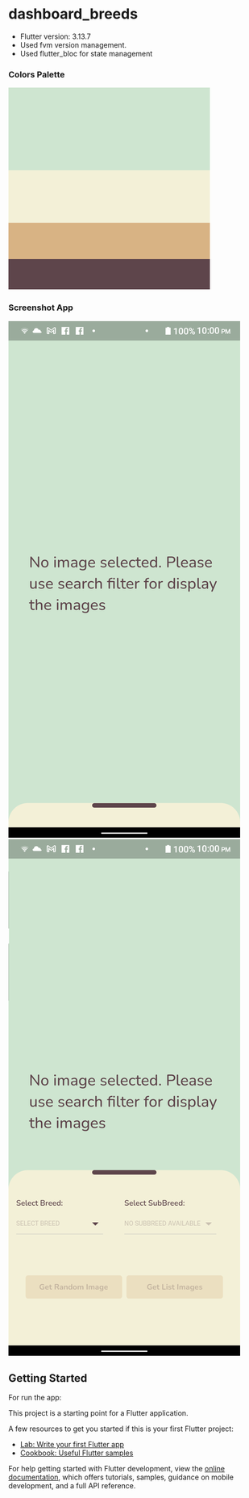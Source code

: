 # dashboard_breeds

- Flutter version: 3.13.7
- Used fvm version management.
- Used flutter_bloc for state management 

### Colors Palette

![palette](/assets/images/palette.png)

### Screenshot App

![screenshot_1](/assets/images/Screenshot_1.png) ![screenshot_2](/assets/images/Screenshot_2.png) 


## Getting Started
For run the app:


This project is a starting point for a Flutter application.

A few resources to get you started if this is your first Flutter project:

- [Lab: Write your first Flutter app](https://docs.flutter.dev/get-started/codelab)
- [Cookbook: Useful Flutter samples](https://docs.flutter.dev/cookbook)

For help getting started with Flutter development, view the
[online documentation](https://docs.flutter.dev/), which offers tutorials,
samples, guidance on mobile development, and a full API reference.
